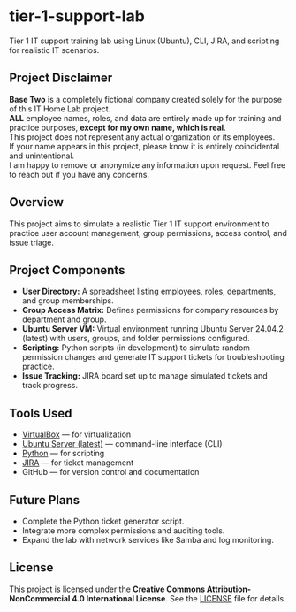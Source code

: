 # tier-1-support-lab

Tier 1 IT support training lab using Linux (Ubuntu), CLI, JIRA, and scripting for realistic IT scenarios.

## Project Disclaimer

**Base Two** is a completely fictional company created solely for the purpose of this IT Home Lab project.  
**ALL** employee names, roles, and data are entirely made up for training and practice purposes, **except for my own name, which is real**.  
This project does not represent any actual organization or its employees.  
If your name appears in this project, please know it is entirely coincidental and unintentional.  
I am happy to remove or anonymize any information upon request. Feel free to reach out if you have any concerns.

## Overview

This project aims to simulate a realistic Tier 1 IT support environment to practice user account management, group permissions, access control, and issue triage.

## Project Components

- **User Directory:** A spreadsheet listing employees, roles, departments, and group memberships.  
- **Group Access Matrix:** Defines permissions for company resources by department and group.  
- **Ubuntu Server VM:** Virtual environment running Ubuntu Server 24.04.2 (latest) with users, groups, and folder permissions configured.  
- **Scripting:** Python scripts (in development) to simulate random permission changes and generate IT support tickets for troubleshooting practice.  
- **Issue Tracking:** JIRA board set up to manage simulated tickets and track progress.

## Tools Used

- [VirtualBox](https://www.virtualbox.org/wiki/Downloads) — for virtualization  
- [Ubuntu Server (latest)](https://ubuntu.com/download/server) — command-line interface (CLI)  
- [Python](https://www.python.org/downloads/) — for scripting  
- [JIRA](https://www.atlassian.com/software/jira/free) — for ticket management  
- GitHub — for version control and documentation

## Future Plans

- Complete the Python ticket generator script.  
- Integrate more complex permissions and auditing tools.  
- Expand the lab with network services like Samba and log monitoring.

## License

This project is licensed under the **Creative Commons Attribution-NonCommercial 4.0 International License**. See the [LICENSE](./LICENSE.md) file for details.
